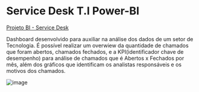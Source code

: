 # Service Desk T.I Power-BI

<a href="https://app.powerbi.com/view?r=eyJrIjoiY2I5MmQxZDEtNWRjNC00YmNlLTg3NjAtODlmMzBkOGE4ODkzIiwidCI6ImIzMDdiODEyLTUwYWMtNDI0My1iNDNiLThlM2YzYzljODRlNSJ9"> Projeto BI - Service Desk</a>

Dashboard desenvolvido para auxiliar na análise dos dados de um setor de Tecnologia. É possível realizar um overwiew da quantidade de chamados que foram abertos, chamados fechados, e a KPI(identificador chave de desempenho) para análise de chamados que é Abertos x Fechados por mês, além dos gráficos que identificam os analistas responsáveis e os motivos dos chamados.

![image](https://user-images.githubusercontent.com/103524711/182235163-ffabb45e-f17e-413a-8806-ddb2c66431cc.png)

